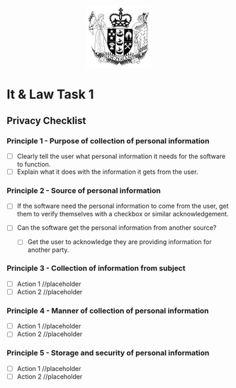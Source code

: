 <!-- this is a work in progress and is not yet completed. -->


<p align="center">
  <img src="https://github.com/jwri211/LearninGit/blob/main/leg-crest.jpg"> 
</p>

<!-- Am i even allowed to use this image or is it a breach of copyright? -->

# It & Law Task 1  
## Privacy Checklist

### Principle 1 - Purpose of collection of personal information
- [ ] Clearly tell the user what personal information it needs for the software to function.
- [ ] Explain what it does with the information it gets from the user.

### Principle 2 - Source of personal information
- [ ] If the software need the personal information to come from the user, get them to verify themselves with a checkbox or similar acknowledgement.

- [ ] Can the software get the personal information from another source?
  - [ ] Get the user to acknowledge they are providing information for another party. 

### Principle 3 - Collection of information from subject
- [ ] Action 1 //placeholder  
- [ ] Action 2 //placeholder

### Principle 4 - Manner of collection of personal information
- [ ] Action 1 //placeholder  
- [ ] Action 2 //placeholder

### Principle 5 - Storage and security of personal information
- [ ] Action 1 //placeholder  
- [ ] Action 2 //placeholder
